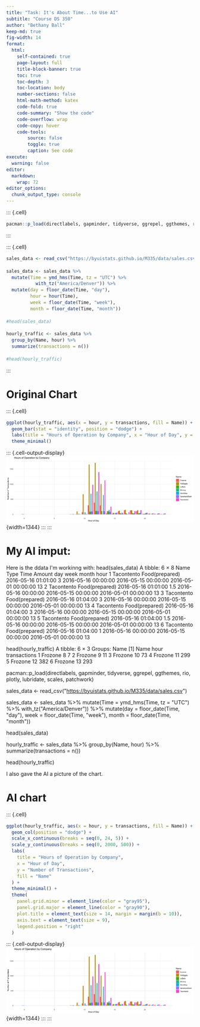 ```yaml
---
title: "Task: It's About Time...to Use AI"
subtitle: "Course DS 350"
author: "Bethany Ball"
keep-md: true
fig-width: 14
format:
  html:
    self-contained: true
    page-layout: full
    title-block-banner: true
    toc: true
    toc-depth: 3
    toc-location: body
    number-sections: false
    html-math-method: katex
    code-fold: true
    code-summary: "Show the code"
    code-overflow: wrap
    code-copy: hover
    code-tools:
        source: false
        toggle: true
        caption: See code
execute: 
  warning: false
editor: 
  markdown: 
    wrap: 72
editor_options: 
  chunk_output_type: console
---
```



::: {.cell}

```{.r .cell-code}
pacman::p_load(directlabels, gapminder, tidyverse, ggrepel, ggthemes, rio, plotly, lubridate, scales, patchwork)
```
:::

::: {.cell}

```{.r .cell-code}
sales_data <- read_csv("https://byuistats.github.io/M335/data/sales.csv")

sales_data <- sales_data %>%
  mutate(Time = ymd_hms(Time, tz = "UTC") %>% 
           with_tz("America/Denver")) %>% 
  mutate(day = floor_date(Time, "day"),
         hour = hour(Time),
         week = floor_date(Time, "week"),
         month = floor_date(Time, "month"))
 
#head(sales_data)

hourly_traffic <- sales_data %>%
  group_by(Name, hour) %>%
  summarize(transactions = n())

#head(hourly_traffic)
```
:::



# Original Chart

::: {.cell}

```{.r .cell-code}
ggplot(hourly_traffic, aes(x = hour, y = transactions, fill = Name)) +
  geom_bar(stat = "identity", position = "dodge") +
  labs(title = "Hours of Operation by Company", x = "Hour of Day", y = "Number of Transactions") +
  theme_minimal()
```

::: {.cell-output-display}
![](w7_task_3_files/figure-html/unnamed-chunk-3-1.png){width=1344}
:::
:::


# My AI imput:

Here is the ddata I'm workinng with: head(sales_data)
A tibble: 6 × 8
  Name       Type           Time                Amount day                 week                month                hour
  <chr>      <chr>          <dttm>               <dbl> <dttm>              <dttm>              <dttm>              <int>
1 Tacontento Food(prepared) 2016-05-16 01:01:00    3   2016-05-16 00:00:00 2016-05-15 00:00:00 2016-05-01 00:00:00    13
2 Tacontento Food(prepared) 2016-05-16 01:01:00    1.5 2016-05-16 00:00:00 2016-05-15 00:00:00 2016-05-01 00:00:00    13
3 Tacontento Food(prepared) 2016-05-16 01:04:00    3   2016-05-16 00:00:00 2016-05-15 00:00:00 2016-05-01 00:00:00    13
4 Tacontento Food(prepared) 2016-05-16 01:04:00    3   2016-05-16 00:00:00 2016-05-15 00:00:00 2016-05-01 00:00:00    13
5 Tacontento Food(prepared) 2016-05-16 01:04:00    1.5 2016-05-16 00:00:00 2016-05-15 00:00:00 2016-05-01 00:00:00    13
6 Tacontento Food(prepared) 2016-05-16 01:04:00    1   2016-05-16 00:00:00 2016-05-15 00:00:00 2016-05-01 00:00:00    13

head(hourly_traffic)
A tibble: 6 × 3
Groups:   Name [1]
  Name     hour transactions
  <chr>   <int>        <int>
1 Frozone     8            7
2 Frozone     9           11
3 Frozone    10           73
4 Frozone    11          299
5 Frozone    12          382
6 Frozone    13          293

pacman::p_load(directlabels, gapminder, tidyverse, ggrepel, ggthemes, rio, plotly, lubridate, scales, patchwork)

sales_data <- read_csv("https://byuistats.github.io/M335/data/sales.csv")

sales_data <- sales_data %>%
  mutate(Time = ymd_hms(Time, tz = "UTC") %>% 
           with_tz("America/Denver")) %>% 
  mutate(day = floor_date(Time, "day"),
         week = floor_date(Time, "week"),
         month = floor_date(Time, "month"))

head(sales_data)

hourly_traffic <- sales_data %>%
  group_by(Name, hour) %>%
  summarize(transactions = n())

head(hourly_traffic)




I also gave the AI a picture of the chart.


# AI chart

::: {.cell}

```{.r .cell-code}
ggplot(hourly_traffic, aes(x = hour, y = transactions, fill = Name)) +
  geom_col(position = "dodge") +
  scale_x_continuous(breaks = seq(0, 24, 5)) +
  scale_y_continuous(breaks = seq(0, 2000, 500)) +
  labs(
    title = "Hours of Operation by Company",
    x = "Hour of Day",
    y = "Number of Transactions",
    fill = "Name"
  ) +
  theme_minimal() +
  theme(
    panel.grid.minor = element_line(color = "gray95"),
    panel.grid.major = element_line(color = "gray90"),
    plot.title = element_text(size = 14, margin = margin(b = 10)),
    axis.text = element_text(size = 9),
    legend.position = "right"
  )
```

::: {.cell-output-display}
![](w7_task_3_files/figure-html/unnamed-chunk-4-1.png){width=1344}
:::
:::
